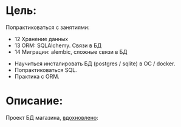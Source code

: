 # Цель:

Попрактиковаться с занятиями:
- 12 Хранение данных
- 13 ORM: SQLAlchemy. Связи в БД
- 14 Миграции: alembic, сложные связи в БД

* Научиться инсталировать БД (postgres / sqlite) в ОС / docker. 
* Попрактиковаться SQL.
* Практика с ORM.

# Описание:

Проект БД магазина, [вдохновлено](https://www.youtube.com/watch?v=WpojDncIWOw):   